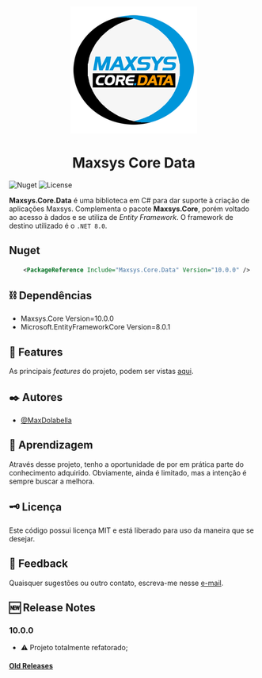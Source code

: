 <div align="center">
<img src="logo.png" alt="drawing" width="256" />
<h1>Maxsys Core Data</h1>
</div>

![Nuget](https://img.shields.io/nuget/v/Maxsys.Core.Data)
![License](https://img.shields.io/github/license/maxdolabella/maxsys.core)

**Maxsys.Core.Data** é uma biblioteca em C# para dar suporte à criação de aplicações Maxsys.
Complementa o pacote **Maxsys.Core**, porém voltado ao acesso à dados e se utiliza de *Entity Framework*.
O framework de destino utilizado é o `.NET 8.0`.


## Nuget

```xml
    <PackageReference Include="Maxsys.Core.Data" Version="10.0.0" />
```

## ⛓ Dependências
- Maxsys.Core Version=10.0.0
- Microsoft.EntityFrameworkCore Version=8.0.1

## 🌟 Features

As principais *features* do projeto, podem ser vistas [aqui](features.md).

## ✒️ Autores

- [@MaxDolabella](https://www.github.com/MaxDolabella)

## 🧐 Aprendizagem

Através desse projeto, tenho a oportunidade de por em prática parte do conhecimento adquirido. Obviamente, ainda é limitado, mas a intenção é sempre buscar a melhora.

## 🗝 Licença

Este código possui licença MIT e está liberado para uso da maneira que se desejar.
  
## 📧 Feedback

Quaisquer sugestões ou outro contato, escreva-me nesse [e-mail](mailto:maxsystech@outlook.com?subject=Github%20contact).

## 🆕 Release Notes

### 10.0.0
+ :warning: Projeto totalmente refatorado;

#### [Old Releases](old-releases.md)